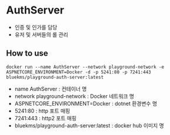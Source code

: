 # AuthServer
* 인증 및 인가를 담당
* 유저 및 서버들의 롤 관리

## How to use
```
docker run --name AuthServer --network playground-network -e ASPNETCORE_ENVIRONMENT=Docker -d -p 5241:80 -p 7241:443 bluekms/playground-auth-server:latest
```
* name AuthServer : 컨테이너 명
* network playground-network : Docker 네트워크 명
* ASPNETCORE_ENVIRONMENT=Docker : dotnet 환경변수 명
* 5241:80 : http 포트 매핑
* 7241:443 : http2 포트 매핑
* bluekms/playground-auth-server:latest : docker hub 이미지 명